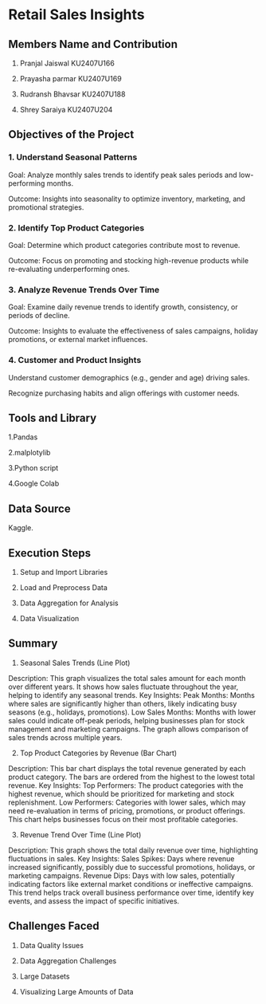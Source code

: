 # Retail Sales Insights

## Members Name and Contribution

1. Pranjal Jaiswal KU2407U166

2. Prayasha parmar KU2407U169

3. Rudransh Bhavsar KU2407U188

4. Shrey Saraiya KU2407U204


## Objectives of the Project
### 1. Understand Seasonal Patterns

Goal: Analyze monthly sales trends to identify peak sales periods and low-performing months.

Outcome: Insights into seasonality to optimize inventory, marketing, and promotional strategies.

### 2. Identify Top Product Categories

Goal: Determine which product categories contribute most to revenue.

Outcome: Focus on promoting and stocking high-revenue products while re-evaluating underperforming ones.

### 3. Analyze Revenue Trends Over Time

Goal: Examine daily revenue trends to identify growth, consistency, or periods of decline.

Outcome: Insights to evaluate the effectiveness of sales campaigns, holiday promotions, or external market influences.

### 4. Customer and Product Insights

Understand customer demographics (e.g., gender and age) driving sales.

Recognize purchasing habits and align offerings with customer needs.

## Tools and Library

1.Pandas

2.malplotylib

3.Python script

4.Google Colab

## Data Source

Kaggle.

## Execution Steps

1. Setup and Import Libraries

2. Load and Preprocess Data

3. Data Aggregation for Analysis

4. Data Visualization

## Summary

1. Seasonal Sales Trends (Line Plot)

Description: This graph visualizes the total sales amount for each month over different years. It shows how sales fluctuate throughout the year, helping to identify any seasonal trends.
Key Insights:
Peak Months: Months where sales are significantly higher than others, likely indicating busy seasons (e.g., holidays, promotions).
Low Sales Months: Months with lower sales could indicate off-peak periods, helping businesses plan for stock management and marketing campaigns.
The graph allows comparison of sales trends across multiple years.

2. Top Product Categories by Revenue (Bar Chart)

Description: This bar chart displays the total revenue generated by each product category. The bars are ordered from the highest to the lowest total revenue.
Key Insights:
Top Performers: The product categories with the highest revenue, which should be prioritized for marketing and stock replenishment.
Low Performers: Categories with lower sales, which may need re-evaluation in terms of pricing, promotions, or product offerings.
This chart helps businesses focus on their most profitable categories.

3. Revenue Trend Over Time (Line Plot)

Description: This graph shows the total daily revenue over time, highlighting fluctuations in sales.
Key Insights:
Sales Spikes: Days where revenue increased significantly, possibly due to successful promotions, holidays, or marketing campaigns.
Revenue Dips: Days with low sales, potentially indicating factors like external market conditions or ineffective campaigns.
This trend helps track overall business performance over time, identify key events, and assess the impact of specific initiatives. 

## Challenges Faced

1. Data Quality Issues

2. Data Aggregation Challenges

3. Large Datasets

4. Visualizing Large Amounts of Data



